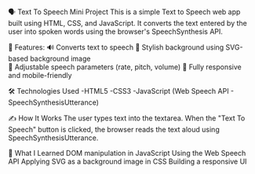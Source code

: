 🗣️ Text To Speech Mini Project
       This is a simple Text to Speech web app built using HTML, CSS, and JavaScript. It converts the text entered by the user into spoken words using the browser's SpeechSynthesis API.

🚀 Features:
       🔊 Converts text to speech
       🎨 Stylish background using SVG-based background image  
       💬 Adjustable speech parameters (rate, pitch, volume)
       📱 Fully responsive and mobile-friendly

🛠️ Technologies Used
        -HTML5
        -CSS3
        -JavaScript (Web Speech API - SpeechSynthesisUtterance)

✍️ How It Works
       The user types text into the textarea.
       When the "Text To Speech" button is clicked, the browser reads the text aloud using SpeechSynthesisUtterance.


🧠 What I Learned
       DOM manipulation in JavaScript
       Using the Web Speech API
       Applying SVG as a background image in CSS
       Building a responsive UI   
